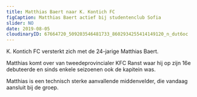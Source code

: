 ```yaml
---
title: Matthias Baert naar K. Kontich FC
figCaption: Matthias Baert actief bij studentenclub Sofia
slider: NO
date: 2019-08-05
cloudinaryID: 67664720_509203546481733_8602934255414149120_n_dut6oc
---
```


K. Kontich FC versterkt zich met de 24-jarige Matthias Baert.

Matthias komt over van tweedeprovincialer KFC Ranst waar hij op zijn 16e debuteerde en sinds enkele seizoenen ook de kapitein was.

Matthias is een technisch sterke aanvallende middenvelder, die vandaag aansluit bij de groep.
